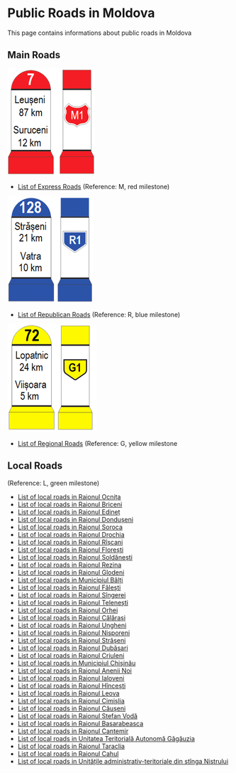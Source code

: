 # Public Roads in Moldova

This page contains informations about public roads in Moldova

## Main Roads

![OSM Relation](../../../img/red_milestone.png "red milestone")

* [List of Express Roads](express_roads.md) (Reference: M, red milestone)

![OSM Relation](../../../img/blue_milestone.png "red milestone")

* [List of Republican Roads](republican_roads.md) (Reference: R, blue milestone)

![OSM Relation](../../../img/yellow_milestone.png "red milestone")

* [List of Regional Roads](regional_roads.md) (Reference: G, yellow milestone
  


## Local Roads

(Reference: L, green milestone)

* [List of local roads in Raionul Ocnița](.md)
* [List of local roads in Raionul Briceni](.md)
* [List of local roads in Raionul Edineț](.md)
* [List of local roads in Raionul Dondușeni](.md)
* [List of local roads in Raionul Soroca](.md)
* [List of local roads in Raionul Drochia](.md)
* [List of local roads in Raionul Rîșcani](.md)
* [List of local roads in Raionul Florești](.md)
* [List of local roads in Raionul Șoldănești](.md)
* [List of local roads in Raionul Rezina](.md)
* [List of local roads in Raionul Glodeni](.md)
* [List of local roads in Municipiul Bălți](.md)
* [List of local roads in Raionul Fălești](.md)
* [List of local roads in Raionul Sîngerei](.md)
* [List of local roads in Raionul Telenești](.md)
* [List of local roads in Raionul Orhei](.md)
* [List of local roads in Raionul Călărași](.md)
* [List of local roads in Raionul Ungheni](.md)
* [List of local roads in Raionul Nisporeni](.md)
* [List of local roads in Raionul Strășeni](.md)
* [List of local roads in Raionul Dubăsari](.md)
* [List of local roads in Raionul Criuleni](.md)
* [List of local roads in Municipiul Chișinău](.md)
* [List of local roads in Raionul Anenii Noi](.md)
* [List of local roads in Raionul Ialoveni](.md)
* [List of local roads in Raionul Hîncești](.md)
* [List of local roads in Raionul Leova](.md)
* [List of local roads in Raionul Cimișlia](.md)
* [List of local roads in Raionul Căușeni](.md)
* [List of local roads in Raionul Ștefan Vodă](.md)
* [List of local roads in Raionul Basarabeasca](.md)
* [List of local roads in Raionul Cantemir](.md)
* [List of local roads in Unitatea Teritorială Autonomă Găgăuzia](.md)
* [List of local roads in Raionul Taraclia](.md)
* [List of local roads in Raionul Cahul](.md)
* [List of local roads in Unitățile administrativ-teritoriale din stînga Nistrului](.md)

